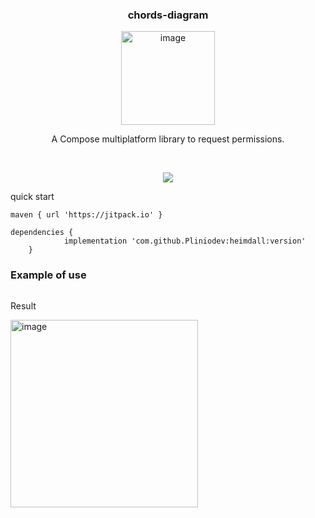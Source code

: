 
<div align="center">
    <h3>
      chords-diagram  
    </h3>
<img width="150" alt="image" src="https://github.com/Pliniodev/heimdall/assets/50078639/814649c7-2b8e-4ab4-9c87-cf0885c81ff8">

A Compose multiplatform library to request permissions.

<br>


[![](https://jitpack.io/v/Pliniodev/chords-diagram.svg)](https://jitpack.io/#Pliniodev/chords-diagram)
    
</div>


quick start

```
maven { url 'https://jitpack.io' }
```
```
dependencies {
	        implementation 'com.github.Pliniodev:heimdall:version'
	}
```

<h3>Example of use</h3>

```

```

Result

<img width="300" alt="image" src="">
